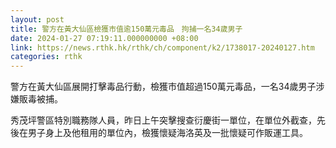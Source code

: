 ```yaml
---
layout: post
title: 警方在黃大仙區檢獲市值逾150萬元毒品　拘捕一名34歲男子
date: 2024-01-27 07:19:11.000000000 +08:00
link: https://news.rthk.hk/rthk/ch/component/k2/1738017-20240127.htm
categories: rthk
---
```


警方在黃大仙區展開打擊毒品行動，檢獲市值超過150萬元毒品，一名34歲男子涉嫌販毒被捕。

秀茂坪警區特別職務隊人員，昨日上午突擊搜查衍慶街一單位，在單位外截查，先後在男子身上及他租用的單位內，檢獲懷疑海洛英及一批懷疑可作販運工具。
